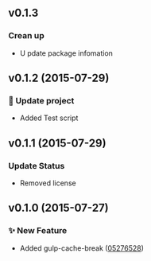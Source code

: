 <a name="v0.1.3"></a>
## v0.1.3

### Crean up

- U pdate package infomation

<a name="v0.1.2"></a>
## v0.1.2 (2015-07-29)

### :wrench: Update project

- Added Test script

<a name="v0.1.1"></a>
## v0.1.1 (2015-07-29)

### Update Status

- Removed license

<a name="v0.1.0"></a>
## v0.1.0 (2015-07-27)

### :sparkles: New Feature

- Added gulp-cache-break
([05276528](https://github.com/umeruma/gulp-cache-break/commit/05276528ae1fc290c5f3e597d63efbce89bb3557))